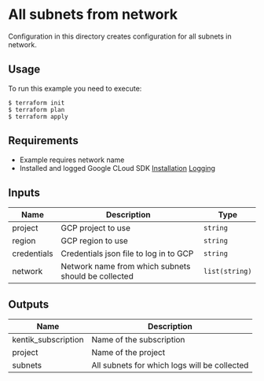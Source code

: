 # All subnets from network

Configuration in this directory creates configuration for all subnets in network.

## Usage

To run this example you need to execute:
```
$ terraform init
$ terraform plan
$ terraform apply
```

## Requirements

* Example requires network name
* Installed and logged Google CLoud SDK [Installation](https://cloud.google.com/sdk/docs/install) [Logging](https://cloud.google.com/sdk/gcloud/reference/auth/activate-service-account)

## Inputs

| Name | Description | Type |
|------|-------------|------|
| project | GCP project to use| `string` |
| region | GCP region to use | `string` |
| credentials | Credentials json file to log in to GCP | `string` |
| network | Network name from which subnets should be collected | `list(string)` |

## Outputs

| Name | Description |
|------|-------------|
| kentik_subscription | Name of the subscription |
| project | Name of the project |
| subnets | All subnets for which logs will be collected |